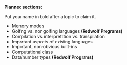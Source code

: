 **Planned sections:**

Put your name in bold after a topic to claim it.

- Memory models
- Golfing vs. non golfing languages **(Redwolf Programs)**
- Compilation vs. interpretation vs. transpilation
- Important aspects of existing languages
- Important, non-obvious built-ins
- Computational class
- Data/number types **(Redwolf Programs)**
